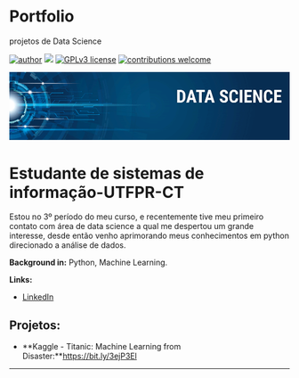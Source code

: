 # Portfolio
projetos de Data Science

[![author](https://img.shields.io/badge/author-maycom-red.svg)](https://www.linkedin.com/in/maycom-da-luz-02ba991b0) [![](https://img.shields.io/badge/python-3.7+-blue.svg)](https://www.python.org/downloads/release/python-365/) [![GPLv3 license](https://img.shields.io/badge/License-GPLv3-blue.svg)](http://perso.crans.org/besson/LICENSE.html) [![contributions welcome](https://img.shields.io/badge/contributions-welcome-brightgreen.svg?style=flat)](https://github.com/maycom-data-science)

<p align="center">
  <img src="banner.png" >
</p>

# Estudante de sistemas de informação-UTFPR-CT

Estou no 3º período do meu curso, e recentemente tive meu primeiro contato com área de data science a qual me despertou um grande interesse, desde então venho aprimorando meus conhecimentos em python direcionado a análise de dados.

**Background in:** Python, Machine Learning.

**Links:**
* [LinkedIn](https://www.linkedin.com/in/maycom-da-luz-02ba991b0)

## Projetos:

* **Kaggle - Titanic: Machine Learning from Disaster:**https://bit.ly/3ejP3El
---
